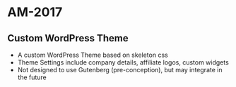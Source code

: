 # AM-2017
## Custom WordPress Theme
 - A custom WordPress Theme based on skeleton css
 - Theme Settings include company details, affiliate logos, custom widgets
 - Not designed to use Gutenberg (pre-conception), but may integrate in the future
